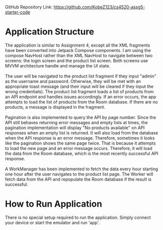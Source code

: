 GitHub Repository Link: https://github.com/KobeZ123/cs4520-assg5-starter-code

# Application Structure
The application is similar to Assignment 4, except all the XML fragments have been converted into 
Jetpack Compose components. I am using the compose NavHost rather than the XML NavHost to 
navigate between two screens: the login screen and the product list screen. Both screens use
MVVM architecture handle and manage the UI state. 
<br/>
<br/>
The user will be navigated to the product list fragment if they input "admin" as the username and password. 
Otherwise, they will be met with an appropriate toast message (and their input will be cleared if they input the wrong credentials). 
The product list fragment loads a list of products from an API endpoint and handles issues accordingly. 
If an error occurs, the app attempts to load the list of products from the Room database. 
If there are no products, a message is displayed in the fragment.
<br/>
<br/>
Pagination is also implemented to query the API by page number. 
Since the API still behaves returning error messages and empty lists at times, 
the pagination implementation will display "No products available" on API responses when an empty list is returned. 
It will also load from the database when the API response is an error message. 
Therefore, sometimes it looks like the pagination shows the same page twice. 
That is because it attempts to load the new page and an error message occurs. 
Therefore, it will load the data from the Room database, which is the most recently successful API response.
<br/>
<br/>
A WorkManager has been implemented to fetch the data every hour starting one hour after the user navigates to the 
product list page. The Worker will fetch data from the API and repopulate the Room database if the result is successful. 

# How to Run Application
There is no special setup required to run the application. Simply connect your device or start the emulator and run 'app'.